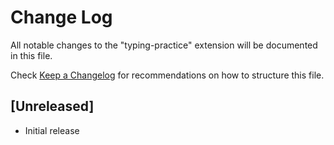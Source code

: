 # Change Log

All notable changes to the "typing-practice" extension will be documented in this file.

Check [Keep a Changelog](http://keepachangelog.com/) for recommendations on how to structure this file.

## [Unreleased]

- Initial release